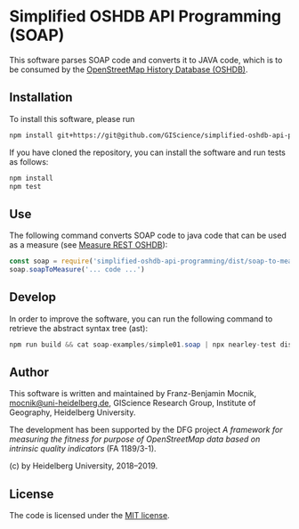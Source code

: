 # Simplified OSHDB API Programming (SOAP)

This software parses SOAP code and converts it to JAVA code, which is to be consumed by the [OpenStreetMap History Database (OSHDB)](???).

## Installation

To install this software, please run

```bash
npm install git+https://git@github.com/GIScience/simplified-oshdb-api-programming.git
```

If you have cloned the repository, you can install the software and run tests as follows:

```bash
npm install
npm test
```

## Use

The following command converts SOAP code to java code that can be used as a measure (see [Measure REST OSHDB](???)):

```javascript
const soap = require('simplified-oshdb-api-programming/dist/soap-to-measure')
soap.soapToMeasure('... code ...')
```

## Develop

In order to improve the software, you can run the following command to retrieve the abstract syntax tree (ast):

```java
npm run build && cat soap-examples/simple01.soap | npx nearley-test dist/soap-grammar.js --quiet
```

## Author

This software is written and maintained by Franz-Benjamin Mocnik, <mocnik@uni-heidelberg.de>, GIScience Research Group, Institute of Geography, Heidelberg University.

The development has been supported by the DFG project *A framework for measuring the fitness for purpose of OpenStreetMap data based on intrinsic quality indicators* (FA 1189/3-1).

(c) by Heidelberg University, 2018–2019.

## License

The code is licensed under the [MIT license](https://github.com/giscience/measures-rest-oshdb/blob/master/LICENSE).
